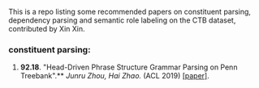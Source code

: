 This is a repo listing some recommended papers on constituent parsing, dependency parsing and semantic role labeling on the CTB dataset, contributed by Xin Xin.

### constituent parsing:
1. **92.18**. "Head-Driven Phrase Structure Grammar Parsing on Penn Treebank".** *Junru Zhou, Hai Zhao.* (ACL 2019) [[paper]](https://www.aclweb.org/anthology/P19-1230.pdf).
